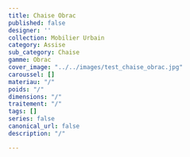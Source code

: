 ```yaml
---
title: Chaise Obrac
published: false
designer: ''
collection: Mobilier Urbain
category: Assise
sub_category: Chaise
gamme: Obrac
cover_image: "../../images/test_chaise_obrac.jpg"
caroussel: []
materiau: "/"
poids: "/"
dimensions: "/"
traitement: "/"
tags: []
series: false
canonical_url: false
description: "/"

---
```

